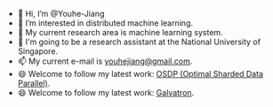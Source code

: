 - 👋 Hi, I’m @Youhe-Jiang
- 👀 I’m interested in distributed machine learning.
- 🌱 My current research area is machine learning system.
- 💞️ I'm going to be a research assistant at the National University of Singapore.
- 📫 My current e-mail is youhejiang@gmail.com.
- 😄 Welcome to follow my latest work: [OSDP (Optimal Sharded Data Parallel)](https://github.com/Youhe-Jiang/OptimalShardedDataParallel).
- 😄 Welcome to follow my latest work: [Galvatron](https://github.com/PKU-DAIR/Hetu/tree/main/tools/Galvatron).

<!---
Youhe-Jiang/Youhe-Jiang is a ✨ special ✨ repository because its `README.md` (this file) appears on your GitHub profile.
You can click the Preview link to take a look at your changes.
--->
